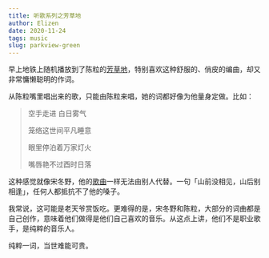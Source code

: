 ```yaml
--- 
title: 听歌系列之芳草地
author: Elizen
date: 2020-11-24
tags: music
slug: parkview-green
---
```


早上地铁上随机播放到了陈粒的[芳草地][1]，特别喜欢这种舒服的、俏皮的编曲，却又非常慵懒聪明的作词。

从陈粒嘴里唱出来的歌，只能由陈粒来唱，她的词都好像为他量身定做。比如：

> 空手走进 白日雾气
> 
> 笼络这世间平凡睡意
> 
> 眼里停泊着万家灯火
> 
> 嘴唇艳不过酉时日落

这种感觉就像宋冬野，他的[歌曲][2]一样无法由别人代替。一句「山前没相见，山后别相逢」，任何人都抵抗不了他的嗓子。

我常说，这可能是老天爷赏饭吃。更难得的是，宋冬野和陈粒，大部分的词曲都是自己创作，意味着他们做得是他们自己喜欢的音乐。从这点上讲，他们不是职业歌手，是纯粹的音乐人。

纯粹一词，当世难能可贵。

[1]:	https://music.163.com/#/song?id=421563711
[2]:	https://music.apple.com/us/album/%E9%83%AD%E6%BA%90%E6%BD%AE-single/1439205708